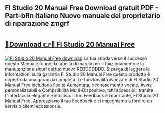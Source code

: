 ## Fl Studio 20 Manual Free Download gratuit PDF - Part-bRn Italiano Nuovo manuale del proprietario di riparazione zmgrf

# <h2><a href="http://df91kr.blite.top/?on=Fl+Studio+20+Manual+Free">🔗Download 👉🔴 Fl Studio 20 Manual Free</a></h2>

[![Fl Studio 20 Manual Free download](https://i.imgur.com/lujVjoI.png)](http://df91kr.blite.top/?on=Fl+Studio+20+Manual+Free)
La tua strada verso il successo questo Manuale funge da tabella di marcia per il funzionamento e la manutenzione sicuri del tuo nuovo REDDDDDDD. Si prega di leggere le informazioni sulla garanzia Fl Studio 20 Manual Free questo prodotto è coperto da una garanzia completa. Le funzionalità avanzate di Fl Studio 20 Manual Free includono Realtà Aumentata, riconoscimento vocale, Avvisi personalizzabili e Compatibilità Multi-Dispositivo, tutti accessibili tramite L'interfaccia elegante e intuitiva. Il tuo Feedback è importante, Fl Studio 20 Manual Free. Apprezziamo il tuo Feedback e ci impegniamo a fornire un servizio clienti eccezionale.
